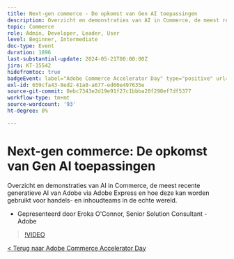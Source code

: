 ```yaml
---
title: Next-gen commerce - De opkomst van Gen AI toepassingen
description: Overzicht en demonstraties van AI in Commerce, de meest recente generatieve AI van Adobe via Adobe Express en hoe deze kan worden gebruikt voor handels- en inhoudteams in de echte wereld.
topic: Commerce
role: Admin, Developer, Leader, User
level: Beginner, Intermediate
doc-type: Event
duration: 1896
last-substantial-update: 2024-05-21T00:00:00Z
jira: KT-15542
hidefromtoc: true
badgeEvent: label="Adobe Commerce Accelerator Day" type="positive" url="https://experienceleague.adobe.com/nl/docs/events/apac-commerce-recordings/2024/overview"
exl-id: 659cfa43-8ed2-41a0-a677-ed60e497635e
source-git-commit: 0ebc7343e2d19e91f27c1bbba20f290ef7df5377
workflow-type: tm+mt
source-wordcount: '93'
ht-degree: 0%

---
```


# Next-gen commerce: De opkomst van Gen AI toepassingen

Overzicht en demonstraties van AI in Commerce, de meest recente generatieve AI van Adobe via Adobe Express en hoe deze kan worden gebruikt voor handels- en inhoudteams in de echte wereld.

+ Gepresenteerd door Eroka O&#39;Connor, Senior Solution Consultant - Adobe

>[!VIDEO](https://video.tv.adobe.com/v/3456490/?learn=on&captions=dut)

[&lt; Terug naar Adobe Commerce Accelerator Day](./overview.md)
